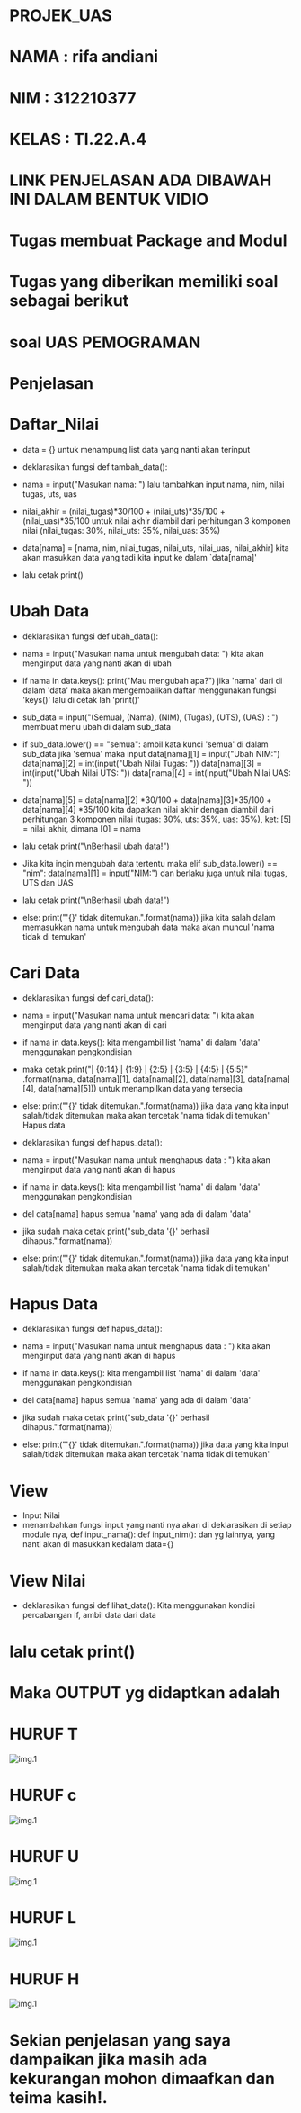 # PROJEK_UAS
# NAMA : rifa andiani
# NIM : 312210377
# KELAS : TI.22.A.4
# LINK PENJELASAN ADA DIBAWAH INI DALAM BENTUK VIDIO

# Tugas membuat Package and Modul
# Tugas yang diberikan memiliki soal sebagai berikut
# soal UAS PEMOGRAMAN

# Penjelasan
# Daftar_Nilai
- data = {} untuk menampung list data yang nanti akan terinput

- deklarasikan fungsi def tambah_data():

- nama = input("Masukan nama: ") lalu tambahkan input nama, nim, nilai tugas, uts, uas

- nilai_akhir = (nilai_tugas)*30/100 + (nilai_uts)*35/100 + (nilai_uas)*35/100 untuk nilai akhir diambil dari perhitungan 3 komponen nilai (nilai_tugas: 30%, nilai_uts: 35%, nilai_uas: 35%)

- data[nama] = [nama, nim, nilai_tugas, nilai_uts, nilai_uas, nilai_akhir] kita akan masukkan data yang tadi kita input ke dalam `data[nama]'

- lalu cetak print()

# Ubah Data
- deklarasikan fungsi def ubah_data():

- nama = input("Masukan nama untuk mengubah data: ") kita akan menginput data yang nanti akan di ubah

- if nama in data.keys(): print("Mau mengubah apa?") jika 'nama' dari di dalam 'data' maka akan mengembalikan daftar menggunakan fungsi 'keys()' lalu di cetak lah 'print()'

- sub_data = input("(Semua), (Nama), (NIM), (Tugas), (UTS), (UAS) : ") membuat menu ubah di dalam sub_data

- if sub_data.lower() == "semua": ambil kata kunci 'semua' di dalam sub_data jika 'semua' maka input data[nama][1] = input("Ubah NIM:") data[nama][2] = int(input("Ubah Nilai Tugas: ")) data[nama][3] = int(input("Ubah Nilai UTS: ")) data[nama][4] = int(input("Ubah Nilai UAS: "))

- data[nama][5] = data[nama][2] *30/100 + data[nama][3]*35/100 + data[nama][4] *35/100 kita dapatkan nilai akhir dengan diambil dari perhitungan 3 komponen nilai (tugas: 30%, uts: 35%, uas: 35%), ket: [5] = nilai_akhir, dimana [0] = nama

- lalu cetak print("\nBerhasil ubah data!")

- Jika kita ingin mengubah data tertentu maka elif sub_data.lower() == "nim": data[nama][1] = input("NIM:") dan berlaku juga untuk nilai tugas, UTS dan UAS

- lalu cetak print("\nBerhasil ubah data!")

- else: print("'{}' tidak ditemukan.".format(nama)) jika kita salah dalam memasukkan nama untuk mengubah data maka akan muncul 'nama tidak di temukan'

# Cari Data
- deklarasikan fungsi def cari_data():

- nama = input("Masukan nama untuk mencari data: ") kita akan menginput data yang nanti akan di cari

- if nama in data.keys(): kita mengambil list 'nama' di dalam 'data' menggunakan pengkondisian

- maka cetak print("| {0:14} | {1:9} | {2:5} | {3:5} | {4:5} | {5:5}" .format(nama, data[nama][1], data[nama][2], data[nama][3], data[nama][4], data[nama][5])) untuk menampilkan data yang tersedia

- else: print("'{}' tidak ditemukan.".format(nama)) jika data yang kita input salah/tidak ditemukan maka akan tercetak 'nama tidak di temukan' Hapus data

- deklarasikan fungsi def hapus_data():

- nama = input("Masukan nama untuk menghapus data : ") kita akan menginput data yang nanti akan di hapus

- if nama in data.keys(): kita mengambil list 'nama' di dalam 'data' menggunakan pengkondisian

- del data[nama] hapus semua 'nama' yang ada di dalam 'data'

- jika sudah maka cetak print("sub_data '{}' berhasil dihapus.".format(nama))

- else: print("'{}' tidak ditemukan.".format(nama)) jika data yang kita input salah/tidak ditemukan maka akan tercetak 'nama tidak di temukan'

# Hapus Data
- deklarasikan fungsi def hapus_data():

- nama = input("Masukan nama untuk menghapus data : ") kita akan menginput data yang nanti akan di hapus

- if nama in data.keys(): kita mengambil list 'nama' di dalam 'data' menggunakan pengkondisian

- del data[nama] hapus semua 'nama' yang ada di dalam 'data'

- jika sudah maka cetak print("sub_data '{}' berhasil dihapus.".format(nama))

- else: print("'{}' tidak ditemukan.".format(nama)) jika data yang kita input salah/tidak ditemukan maka akan tercetak 'nama tidak di temukan'

# View
- Input Nilai
- menambahkan fungsi input yang nanti nya akan di deklarasikan di setiap module nya, def input_nama(): def input_nim(): dan yg lainnya, yang nanti akan di masukkan kedalam data={}
# View Nilai
- deklarasikan fungsi def lihat_data(): Kita menggunakan kondisi percabangan if, ambil data dari data
# lalu cetak print()
# Maka OUTPUT yg didaptkan adalah
# HURUF T
![img.1](gambar/gambar%20%20T.png)
# HURUF c
![img.1](gambar/GAMBAR%20C.png)
# HURUF U
![img.1](gambar/GAMBAR%20U.png)
# HURUF L
![img.1](gambar/GAMBAR%20L.png)
# HURUF H
![img.1](gambar/GAMBAR%20h.png)
# Sekian penjelasan yang saya dampaikan jika masih ada kekurangan mohon dimaafkan dan teima kasih!.